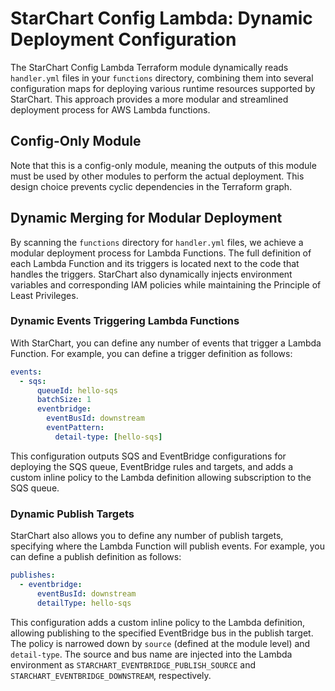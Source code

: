 # StarChart Config Lambda: Dynamic Deployment Configuration

The StarChart Config Lambda Terraform module dynamically reads `handler.yml` files in your `functions` directory, combining them into several configuration maps for deploying various runtime resources supported by StarChart. This approach provides a more modular and streamlined deployment process for AWS Lambda functions.

## Config-Only Module

Note that this is a config-only module, meaning the outputs of this module must be used by other modules to perform the actual deployment. This design choice prevents cyclic dependencies in the Terraform graph.

## Dynamic Merging for Modular Deployment

By scanning the `functions` directory for `handler.yml` files, we achieve a modular deployment process for Lambda Functions. The full definition of each Lambda Function and its triggers is located next to the code that handles the triggers. StarChart also dynamically injects environment variables and corresponding IAM policies while maintaining the Principle of Least Privileges.

### Dynamic Events Triggering Lambda Functions

With StarChart, you can define any number of events that trigger a Lambda Function. For example, you can define a trigger definition as follows:

```yaml
events:
  - sqs:
      queueId: hello-sqs
      batchSize: 1
      eventbridge:
        eventBusId: downstream
        eventPattern:
          detail-type: [hello-sqs]
```

This configuration outputs SQS and EventBridge configurations for deploying the SQS queue, EventBridge rules and targets, and adds a custom inline policy to the Lambda definition allowing subscription to the SQS queue.

### Dynamic Publish Targets

StarChart also allows you to define any number of publish targets, specifying where the Lambda Function will publish events. For example, you can define a publish definition as follows:

```yaml
publishes:
  - eventbridge:
      eventBusId: downstream
      detailType: hello-sqs
```

This configuration adds a custom inline policy to the Lambda definition, allowing publishing to the specified EventBridge bus in the publish target. The policy is narrowed down by `source` (defined at the module level) and `detail-type`. The source and bus name are injected into the Lambda environment as `STARCHART_EVENTBRIDGE_PUBLISH_SOURCE` and `STARCHART_EVENTBRIDGE_DOWNSTREAM`, respectively.
